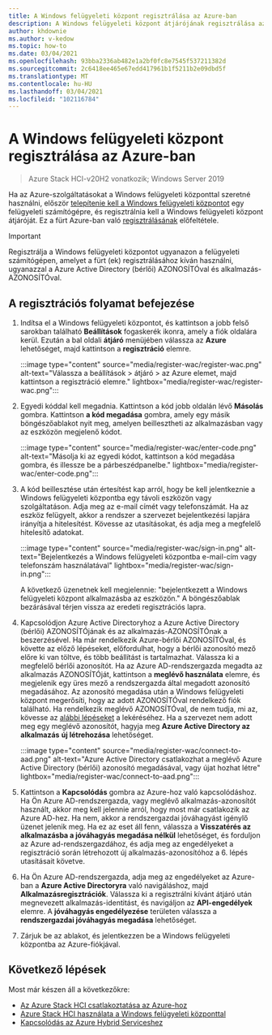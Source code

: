 ```yaml
---
title: A Windows felügyeleti központ regisztrálása az Azure-ban
description: A Windows felügyeleti központ átjárójának regisztrálása az Azure-ban.
author: khdownie
ms.author: v-kedow
ms.topic: how-to
ms.date: 03/04/2021
ms.openlocfilehash: 93bba2336ab482e1a2bf0fc8e7545f537211382d
ms.sourcegitcommit: 2c6418ee465e67edd417961b1f5211b2e09dbd5f
ms.translationtype: MT
ms.contentlocale: hu-HU
ms.lasthandoff: 03/04/2021
ms.locfileid: "102116784"
---
```

# <a name="register-windows-admin-center-with-azure"></a>A Windows felügyeleti központ regisztrálása az Azure-ban

> Azure Stack HCI-v20H2 vonatkozik; Windows Server 2019

Ha az Azure-szolgáltatásokat a Windows felügyeleti központtal szeretné használni, először [telepítenie kell a Windows felügyeleti központot](/windows-server/manage/windows-admin-center/deploy/install) egy felügyeleti számítógépre, és regisztrálnia kell a Windows felügyeleti központ átjáróját. Ez a fürt Azure-ban való [regisztrálásának](../deploy/register-with-azure.md) előfeltétele.

   > [!IMPORTANT]
   > Regisztrálja a Windows felügyeleti központot ugyanazon a felügyeleti számítógépen, amelyet a fürt (ek) regisztrálásához kíván használni, ugyanazzal a Azure Active Directory (bérlői) AZONOSÍTÓval és alkalmazás-AZONOSÍTÓval.

## <a name="complete-the-registration-process"></a>A regisztrációs folyamat befejezése

1. Indítsa el a Windows felügyeleti központot, és kattintson a jobb felső sarokban található **Beállítások** fogaskerék ikonra, amely a fiók oldalára kerül. Ezután a bal oldali **átjáró** menüjében válassza az **Azure** lehetőséget, majd kattintson a **regisztráció** elemre.

   :::image type="content" source="media/register-wac/register-wac.png" alt-text="Válassza a beállítások > átjáró > az Azure elemet, majd kattintson a regisztráció elemre." lightbox="media/register-wac/register-wac.png":::

2. Egyedi kóddal kell megadnia. Kattintson a kód jobb oldalán lévő **Másolás** gombra. Kattintson **a kód megadása** gombra, amely egy másik böngészőablakot nyit meg, amelyen beillesztheti az alkalmazásban vagy az eszközön megjelenő kódot.

   :::image type="content" source="media/register-wac/enter-code.png" alt-text="Másolja ki az egyedi kódot, kattintson a kód megadása gombra, és illessze be a párbeszédpanelbe." lightbox="media/register-wac/enter-code.png":::

3. A kód beillesztése után értesítést kap arról, hogy be kell jelentkeznie a Windows felügyeleti központba egy távoli eszközön vagy szolgáltatáson. Adja meg az e-mail címét vagy telefonszámát. Ha az eszköz felügyelt, akkor a rendszer a szervezet bejelentkezési lapjára irányítja a hitelesítést. Kövesse az utasításokat, és adja meg a megfelelő hitelesítő adatokat.

   :::image type="content" source="media/register-wac/sign-in.png" alt-text="Bejelentkezés a Windows felügyeleti központba e-mail-cím vagy telefonszám használatával" lightbox="media/register-wac/sign-in.png":::

   A következő üzenetnek kell megjelennie: "bejelentkezett a Windows felügyeleti központ alkalmazásba az eszközön." A böngészőablak bezárásával térjen vissza az eredeti regisztrációs lapra.

4. Kapcsolódjon Azure Active Directoryhoz a Azure Active Directory (bérlői) AZONOSÍTÓjának és az alkalmazás-AZONOSÍTÓnak a beszerzésével. Ha már rendelkezik Azure-bérlői AZONOSÍTÓval, és követte az előző lépéseket, előfordulhat, hogy a bérlői azonosító mező előre ki van töltve, és több beállítást is tartalmazhat. Válassza ki a megfelelő bérlői azonosítót. Ha az Azure AD-rendszergazda megadta az alkalmazás AZONOSÍTÓját, kattintson a **meglévő használata** elemre, és megjelenik egy üres mező a rendszergazda által megadott azonosító megadásához. Az azonosító megadása után a Windows felügyeleti központ megerősíti, hogy az adott AZONOSÍTÓval rendelkező fiók található. Ha rendelkezik meglévő AZONOSÍTÓval, de nem tudja, mi az, kövesse az [alábbi lépéseket](/azure/active-directory/develop/howto-create-service-principal-portal#get-values-for-signing-in) a lekéréséhez. Ha a szervezet nem adott meg egy meglévő azonosítót, hagyja meg **Azure Active Directory az alkalmazás** **új létrehozása** lehetőséget.

   :::image type="content" source="media/register-wac/connect-to-aad.png" alt-text="Azure Active Directory csatlakozhat a meglévő Azure Active Directory (bérlői) azonosító megadásával, vagy újat hozhat létre" lightbox="media/register-wac/connect-to-aad.png":::

5. Kattintson a **Kapcsolódás** gombra az Azure-hoz való kapcsolódáshoz. Ha Ön Azure AD-rendszergazda, vagy meglévő alkalmazás-azonosítót használt, akkor meg kell jelennie arról, hogy most már csatlakozik az Azure AD-hez. Ha nem, akkor a rendszergazdai jóváhagyást igénylő üzenet jelenik meg. Ha ez az eset áll fenn, válassza a **Visszatérés az alkalmazásba a jóváhagyás megadása nélkül** lehetőséget, és forduljon az Azure ad-rendszergazdához, és adja meg az engedélyeket a regisztráció során létrehozott új alkalmazás-azonosítóhoz a 6. lépés utasításait követve.

6. Ha Ön Azure AD-rendszergazda, adja meg az engedélyeket az Azure-ban a **Azure Active Directoryra** való navigáláshoz, majd **Alkalmazásregisztrációk**. Válassza ki a regisztrálni kívánt átjáró után megnevezett alkalmazás-identitást, és navigáljon az **API-engedélyek** elemre. A **jóváhagyás engedélyezése** területen válassza a **rendszergazdai jóváhagyás megadása** lehetőséget.

7. Zárjuk be az ablakot, és jelentkezzen be a Windows felügyeleti központba az Azure-fiókjával.

## <a name="next-steps"></a>Következő lépések

Most már készen áll a következőkre:

- [Az Azure Stack HCI csatlakoztatása az Azure-hoz](../deploy/register-with-azure.md)
- [Azure Stack HCI használata a Windows felügyeleti központtal](../get-started.md)
- [Kapcsolódás az Azure Hybrid Serviceshez](/windows-server/manage/windows-admin-center/azure/)